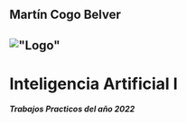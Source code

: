 ## **Martín Cogo Belver**

!["Logo"](UncuyoIngenieríaLogo.jpg)
---

# Inteligencia Artificial I
***Trabajos Practicos del año 2022***